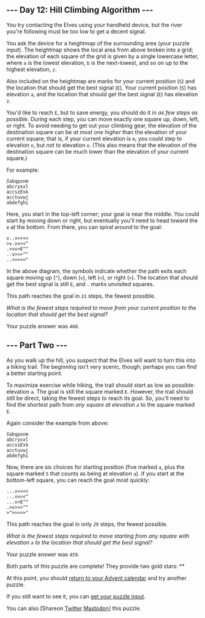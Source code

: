 <main>
  <article class="day-desc">
    <h2>--- Day 12: Hill Climbing Algorithm ---</h2>
    <p>You try contacting the Elves using your <span
        title="When you look up the specs for your handheld device, every field just says &quot;plot&quot;.">handheld
        device</span>, but the river you're following must be too low to get a decent signal.</p>
    <p>You ask the device for a heightmap of the surrounding area (your puzzle input). The heightmap shows the local
      area from above broken into a grid; the elevation of each square of the grid is given by a single lowercase
      letter, where <code>a</code> is the lowest elevation, <code>b</code> is the next-lowest, and so on up to the
      highest elevation, <code>z</code>.</p>
    <p>Also included on the heightmap are marks for your current position (<code>S</code>) and the location that should
      get the best signal (<code>E</code>). Your current position (<code>S</code>) has elevation <code>a</code>, and the
      location that should get the best signal (<code>E</code>) has elevation <code>z</code>.</p>
    <p>You'd like to reach <code>E</code>, but to save energy, you should do it in <em>as few steps as possible</em>.
      During each step, you can move exactly one square up, down, left, or right. To avoid needing to get out your
      climbing gear, the elevation of the destination square can be <em>at most one higher</em> than the elevation of
      your current square; that is, if your current elevation is <code>m</code>, you could step to elevation
      <code>n</code>, but not to elevation <code>o</code>. (This also means that the elevation of the destination square
      can be much lower than the elevation of your current square.)
    </p>
    <p>For example:</p>
    <pre><code><em>S</em>abqponm
abcryxxl
accsz<em>E</em>xk
acctuvwj
abdefghi
</code></pre>
    <p>Here, you start in the top-left corner; your goal is near the middle. You could start by moving down or right,
      but eventually you'll need to head toward the <code>e</code> at the bottom. From there, you can spiral around to
      the goal:</p>
    <pre><code>v..v&lt;&lt;&lt;&lt;
&gt;v.vv&lt;&lt;^
.&gt;vv&gt;E^^
..v&gt;&gt;&gt;^^
..&gt;&gt;&gt;&gt;&gt;^
</code></pre>
    <p>In the above diagram, the symbols indicate whether the path exits each square moving up (<code>^</code>), down
      (<code>v</code>), left (<code>&lt;</code>), or right (<code>&gt;</code>). The location that should get the best
      signal is still <code>E</code>, and <code>.</code> marks unvisited squares.</p>
    <p>This path reaches the goal in <code><em>31</em></code> steps, the fewest possible.</p>
    <p><em>What is the fewest steps required to move from your current position to the location that should get the best
        signal?</em></p>
  </article>
  <p>Your puzzle answer was <code>468</code>.</p>
  <article class="day-desc">
    <h2 id="part2">--- Part Two ---</h2>
    <p>As you walk up the hill, you suspect that the Elves will want to turn this into a hiking trail. The beginning
      isn't very scenic, though; perhaps you can find a better starting point.</p>
    <p>To maximize exercise while hiking, the trail should start as low as possible: elevation <code>a</code>. The goal
      is still the square marked <code>E</code>. However, the trail should still be direct, taking the fewest steps to
      reach its goal. So, you'll need to find the shortest path from <em>any square at elevation <code>a</code></em> to
      the square marked <code>E</code>.</p>
    <p>Again consider the example from above:</p>
    <pre><code><em>S</em>abqponm
abcryxxl
accsz<em>E</em>xk
acctuvwj
abdefghi
</code></pre>
    <p>Now, there are six choices for starting position (five marked <code>a</code>, plus the square marked
      <code>S</code> that counts as being at elevation <code>a</code>). If you start at the bottom-left square, you can
      reach the goal most quickly:
    </p>
    <pre><code>...v&lt;&lt;&lt;&lt;
...vv&lt;&lt;^
...v&gt;E^^
.&gt;v&gt;&gt;&gt;^^
&gt;^&gt;&gt;&gt;&gt;&gt;^
</code></pre>
    <p>This path reaches the goal in only <code><em>29</em></code> steps, the fewest possible.</p>
    <p><em>What is the fewest steps required to move starting from any square with elevation <code>a</code> to the
        location that should get the best signal?</em></p>
  </article>
  <p>Your puzzle answer was <code>459</code>.</p>
  <p class="day-success">Both parts of this puzzle are complete! They provide two gold stars: **</p>
  <p>At this point, you should <a href="/2022">return to your Advent calendar</a> and try another puzzle.</p>
  <p>If you still want to see it, you can <a href="12/input" target="_blank">get your puzzle input</a>.</p>
  <p>You can also <span class="share">[Share<span class="share-content">on
        <a href="https://twitter.com/intent/tweet?text=I%27ve+completed+%22Hill+Climbing+Algorithm%22+%2D+Day+12+%2D+Advent+of+Code+2022&amp;url=https%3A%2F%2Fadventofcode%2Ecom%2F2022%2Fday%2F12&amp;related=ericwastl&amp;hashtags=AdventOfCode"
          target="_blank">Twitter</a>
        <a href="javascript:void(0);"
          onclick="var mastodon_instance=prompt('Mastodon Instance / Server Name?'); if(typeof mastodon_instance==='string' && mastodon_instance.length){this.href='https://'+mastodon_instance+'/share?text=I%27ve+completed+%22Hill+Climbing+Algorithm%22+%2D+Day+12+%2D+Advent+of+Code+2022+%23AdventOfCode+https%3A%2F%2Fadventofcode%2Ecom%2F2022%2Fday%2F12'}else{return false;}"
          target="_blank">Mastodon</a></span>]</span> this puzzle.</p>
</main>